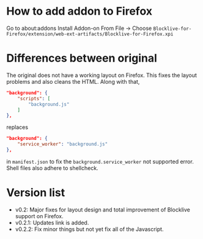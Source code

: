 # How to add addon to Firefox
Go to about:addons
Install Addon-on From File -> Choose `Blocklive-for-Firefox/extension/web-ext-artifacts/Blocklive-for-Firefox.xpi`
# Differences between original
The original does not have a working layout on Firefox. This fixes the layout problems and also cleans the HTML. Along with that,
```json
"background": {
    "scripts": [
		"background.js"
	]
},
```
replaces 
```json
"background": {
    "service_worker": "background.js"
},
```
in `manifest.json` to fix the `background.service_worker` not supported error. Shell files also adhere to shellcheck.
# Version list
- v0.2: Major fixes for layout design and total improvement of Blocklive support on Firefox.
- v0.2.1: Updates link is added.
- v0.2.2: Fix minor things but not yet fix all of the Javascript.
